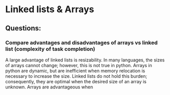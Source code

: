 # Linked lists & Arrays

## Questions:

### Compare advantages and disadvantages of arrays vs linked list (complexity of task completion)

A large advantage of linked lists is resizability. In many languages, the sizes of arrays cannot change;
however, this is not true in python. Arrays in python are dynamic, but are inefficient when memory relocation
is necessary to increase the size. Linked lists do not hold this burden; consequently, they are optimal when
the desired size of an array is unknown. 
Arrays are advantageous when